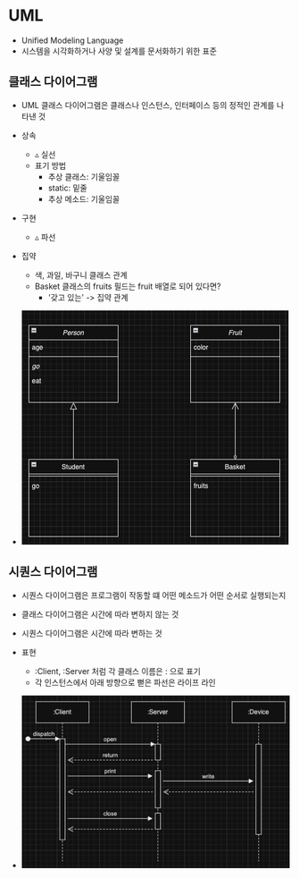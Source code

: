 # UML
- Unified Modeling Language
- 시스템을 시각화하거나 사양 및 설계를 문서화하기 위한 표준


## 클래스 다이어그램
- UML 클래스 다이어그램은 클래스나 인스턴스, 인터페이스 등의 정적인 관계를 나타낸 것
- 상속
  - ▵ 실선
  - 표기 방법
      - 추상 클래스: 기울임꼴
      - static: 밑줄
      - 추상 메소드: 기울임꼴
- 구현
  - ▵ 파선
- 집약
  - 색, 과일, 바구니 클래스 관계
  - Basket 클래스의 fruits 필드는 fruit 배열로 되어 있다면?
    - '갖고 있는' -> 집약 관계

- ![img_1.png](img_1.png) 

## 시퀀스 다이어그램
- 시퀀스 다이어그램은 프로그램이 작동할 떄 어떤 메소드가 어떤 순서로 실행되는지
- 클래스 다이어그램은 시간에 따라 변하지 않는 것
- 시퀀스 다이어그램은 시간에 따라 변하는 것
- 표현
  - :Client, :Server 처럼 각 클래스 이름은 : 으로 표기
  - 각 인스턴스에서 아래 방향으로 뻗은 파선은 라이프 라인

- ![img.png](img.png)
